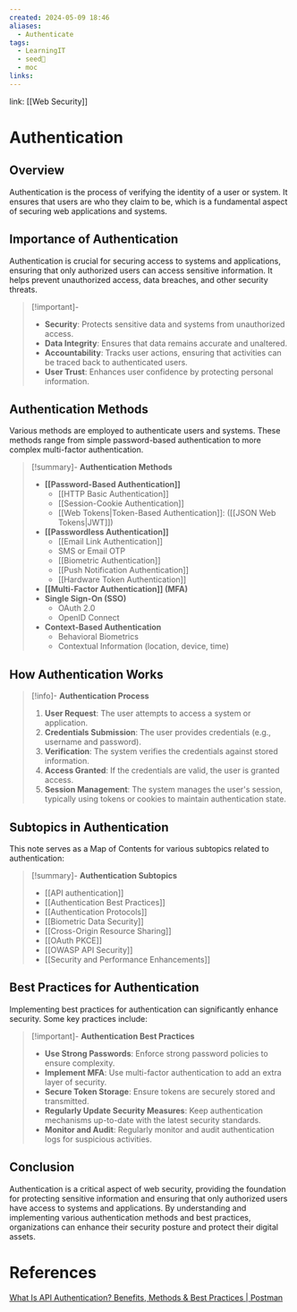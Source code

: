 ```yaml
---
created: 2024-05-09 18:46
aliases:
  - Authenticate
tags:
  - LearningIT
  - seed🌱
  - moc
links:
---
```


link: [[Web Security]]

# Authentication

## Overview

Authentication is the process of verifying the identity of a user or system. It ensures that users are who they claim to be, which is a fundamental aspect of securing web applications and systems. 
## Importance of Authentication

Authentication is crucial for securing access to systems and applications, ensuring that only authorized users can access sensitive information. It helps prevent unauthorized access, data breaches, and other security threats.

> [!important]-
> - **Security**: Protects sensitive data and systems from unauthorized access.
> - **Data Integrity**: Ensures that data remains accurate and unaltered.
> - **Accountability**: Tracks user actions, ensuring that activities can be traced back to authenticated users.
> - **User Trust**: Enhances user confidence by protecting personal information.

## Authentication Methods

Various methods are employed to authenticate users and systems. These methods range from simple password-based authentication to more complex multi-factor authentication.

> [!summary]- **Authentication Methods**
>  - **[[Password-Based Authentication]]**
>      - [[HTTP Basic Authentication]]
>      - [[Session-Cookie Authentication]]
>      - [[Web Tokens|Token-Based Authentication]]: ([[JSON Web Tokens|JWT]])
>  - **[[Passwordless Authentication]]**
>      - [[Email Link Authentication]]
>      - SMS or Email OTP
>      - [[Biometric Authentication]]
>      - [[Push Notification Authentication]]
>      - [[Hardware Token Authentication]]
>  - **[[Multi-Factor Authentication]] (MFA)**
>  - **Single Sign-On (SSO)**
>      - OAuth 2.0
>      - OpenID Connect
>  - **Context-Based Authentication**
>      - Behavioral Biometrics
>      - Contextual Information (location, device, time)

## How Authentication Works

> [!info]- **Authentication Process**
> 
> 1. **User Request**: The user attempts to access a system or application.
> 2. **Credentials Submission**: The user provides credentials (e.g., username and password).
> 3. **Verification**: The system verifies the credentials against stored information.
> 4. **Access Granted**: If the credentials are valid, the user is granted access.
> 5. **Session Management**: The system manages the user's session, typically using tokens or cookies to maintain authentication state.

## Subtopics in Authentication

This note serves as a Map of Contents for various subtopics related to authentication:

> [!summary]- **Authentication Subtopics**
> 
> - [[API authentication]]
> - [[Authentication Best Practices]]
> - [[Authentication Protocols]]
> - [[Biometric Data Security]]
> - [[Cross-Origin Resource Sharing]]
> - [[OAuth PKCE]]
> - [[OWASP API Security]]
> - [[Security and Performance Enhancements]]

## Best Practices for Authentication

Implementing best practices for authentication can significantly enhance security. Some key practices include:

> [!important]- **Authentication Best Practices**
> 
> - **Use Strong Passwords**: Enforce strong password policies to ensure complexity.
> - **Implement MFA**: Use multi-factor authentication to add an extra layer of security.
> - **Secure Token Storage**: Ensure tokens are securely stored and transmitted.
> - **Regularly Update Security Measures**: Keep authentication mechanisms up-to-date with the latest security standards.
> - **Monitor and Audit**: Regularly monitor and audit authentication logs for suspicious activities.

## Conclusion

Authentication is a critical aspect of web security, providing the foundation for protecting sensitive information and ensuring that only authorized users have access to systems and applications. By understanding and implementing various authentication methods and best practices, organizations can enhance their security posture and protect their digital assets.

# References

[What Is API Authentication? Benefits, Methods & Best Practices | Postman](https://www.postman.com/api-platform/api-authentication/)